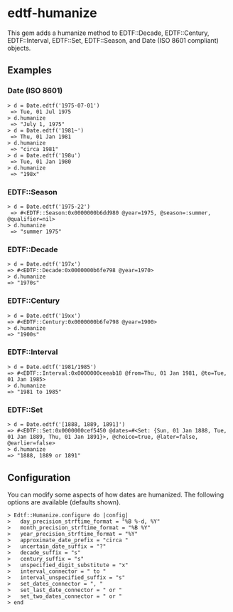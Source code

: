 # edtf-humanize

This gem adds a humanize method to EDTF::Decade, EDTF::Century, EDTF::Interval, EDTF::Set, EDTF::Season, and Date (ISO 8601 compliant) objects.

## Examples


### Date (ISO 8601)

```
> d = Date.edtf('1975-07-01')
 => Tue, 01 Jul 1975 
> d.humanize
 => "July 1, 1975"
> d = Date.edtf('1981~')
 => Thu, 01 Jan 1981 
> d.humanize
 => "circa 1981" 
> d = Date.edtf('198u')
 => Tue, 01 Jan 1980 
> d.humanize
 => "198x"
 ```

### EDTF::Season

```
> d = Date.edtf('1975-22')
 => #<EDTF::Season:0x0000000b6dd980 @year=1975, @season=:summer, @qualifier=nil> 
> d.humanize
 => "summer 1975" 
 ```

### EDTF::Decade

 ```
> d = Date.edtf('197x')
 => #<EDTF::Decade:0x0000000b6fe798 @year=1970> 
> d.humanize
 => "1970s" 
 ```
 
### EDTF::Century

 ```
> d = Date.edtf('19xx')
 => #<EDTF::Century:0x0000000b6fe798 @year=1900> 
> d.humanize
 => "1900s" 
 ```

### EDTF::Interval

 ```
> d = Date.edtf('1981/1985')
 => #<EDTF::Interval:0x0000000ceeab18 @from=Thu, 01 Jan 1981, @to=Tue, 01 Jan 1985>
> d.humanize
 => "1981 to 1985"
 ```

### EDTF::Set

 ```
> d = Date.edtf('[1888, 1889, 1891]')
 => #<EDTF::Set:0x0000000cef5450 @dates=#<Set: {Sun, 01 Jan 1888, Tue, 01 Jan 1889, Thu, 01 Jan 1891}>, @choice=true, @later=false, @earlier=false>
> d.humanize
 => "1888, 1889 or 1891"
 ```

## Configuration

You can modify some aspects of how dates are humanized. The following options are available (defaults shown).

```
> Edtf::Humanize.configure do |config|
>   day_precision_strftime_format = "%B %-d, %Y"
>   month_precision_strftime_format = "%B %Y"
>   year_precision_strftime_format = "%Y"
>   approximate_date_prefix = "circa "
>   uncertain_date_suffix = "?"
>   decade_suffix = "s"
>   century_suffix = "s"
>   unspecified_digit_substitute = "x"
>   interval_connector = " to "
>   interval_unspecified_suffix = "s"
>   set_dates_connector = ", "
>   set_last_date_connector = " or "
>   set_two_dates_connector = " or "
> end
```
 
